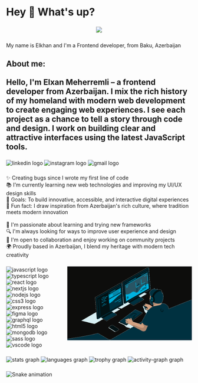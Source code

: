 <h1 align="left">Hey 👋 What's up?</h1>

###

<div align="center">
  <img src="https://profile-counter.glitch.me/elxanoffical/count.svg?"  />
</div>

###

<p align="left">My name is Elkhan and I'm a Frontend developer, from Baku, Azerbaijan</p>

###

<h2 align="left">About me:<br> <br>Hello, I'm Elxan Meherremli – a frontend developer from Azerbaijan. I mix the rich history of my homeland with modern web development to create engaging web experiences. I see each project as a chance to tell a story through code and design. I work on building clear and attractive interfaces using the latest JavaScript tools.</h2>

###

<div align="left">
  <img src="https://raw.githubusercontent.com/maurodesouza/profile-readme-generator/master/src/assets/icons/social/linkedin/default.svg" width="42" height="30" alt="linkedin logo"  />
  <img src="https://raw.githubusercontent.com/maurodesouza/profile-readme-generator/master/src/assets/icons/social/instagram/default.svg" width="42" height="30" alt="instagram logo"  />
  <img src="https://raw.githubusercontent.com/maurodesouza/profile-readme-generator/master/src/assets/icons/social/gmail/default.svg" width="42" height="30" alt="gmail logo"  />
</div>

###

<p align="left">✨ Creating bugs since I wrote my first line of code  <br>📚 I'm currently learning new web technologies and improving my UI/UX design skills  <br>🎯 Goals: To build innovative, accessible, and interactive digital experiences  <br>🎲 Fun fact: I draw inspiration from Azerbaijan's rich culture, where tradition meets modern innovation  <br><br>🚀 I'm passionate about learning and trying new frameworks  <br>🔍 I'm always looking for ways to improve user experience and design  <br>🤝 I'm open to collaboration and enjoy working on community projects  <br>🌍 Proudly based in Azerbaijan, I blend my heritage with modern tech creativity</p>

###

<img align="right" height="200" src="https://raw.githubusercontent.com/Potential17/Potential17/master/user%20(2).gif"  />

###

<div align="left">
  <img src="https://cdn.jsdelivr.net/gh/devicons/devicon/icons/javascript/javascript-original.svg" height="35" alt="javascript logo"  />
  <img width="27" />
  <img src="https://cdn.jsdelivr.net/gh/devicons/devicon/icons/typescript/typescript-original.svg" height="35" alt="typescript logo"  />
  <img width="27" />
  <img src="https://cdn.jsdelivr.net/gh/devicons/devicon/icons/react/react-original.svg" height="35" alt="react logo"  />
  <img width="27" />
  <img src="https://cdn.jsdelivr.net/gh/devicons/devicon/icons/nextjs/nextjs-original.svg" height="35" alt="nextjs logo"  />
  <img width="27" />
  <img src="https://cdn.jsdelivr.net/gh/devicons/devicon/icons/nodejs/nodejs-original.svg" height="35" alt="nodejs logo"  />
  <img width="27" />
  <img src="https://cdn.jsdelivr.net/gh/devicons/devicon/icons/css3/css3-original.svg" height="35" alt="css3 logo"  />
  <img width="27" />
  <img src="https://cdn.jsdelivr.net/gh/devicons/devicon/icons/express/express-original.svg" height="35" alt="express logo"  />
  <img width="27" />
  <img src="https://cdn.jsdelivr.net/gh/devicons/devicon/icons/figma/figma-original.svg" height="35" alt="figma logo"  />
  <img width="27" />
  <img src="https://cdn.jsdelivr.net/gh/devicons/devicon/icons/graphql/graphql-plain.svg" height="35" alt="graphql logo"  />
  <img width="27" />
  <img src="https://cdn.jsdelivr.net/gh/devicons/devicon/icons/html5/html5-original.svg" height="35" alt="html5 logo"  />
  <img width="27" />
  <img src="https://cdn.jsdelivr.net/gh/devicons/devicon/icons/mongodb/mongodb-original.svg" height="35" alt="mongodb logo"  />
  <img width="27" />
  <img src="https://cdn.jsdelivr.net/gh/devicons/devicon/icons/sass/sass-original.svg" height="35" alt="sass logo"  />
  <img width="27" />
  <img src="https://cdn.jsdelivr.net/gh/devicons/devicon/icons/vscode/vscode-original.svg" height="35" alt="vscode logo"  />
</div>

###

<div align="left">
  <img src="https://github-readme-stats.vercel.app/api?username=elxanoffical&hide_title=false&hide_rank=false&show_icons=true&include_all_commits=false&count_private=false&disable_animations=false&theme=dracula&locale=en&hide_border=false&order=1" height="150" alt="stats graph"  />
  <img src="https://github-readme-stats.vercel.app/api/top-langs?username=elxanoffical&locale=en&hide_title=false&layout=compact&card_width=320&langs_count=5&theme=dracula&hide_border=false&order=2" height="150" alt="languages graph"  />
  <img src="https://github-profile-trophy.vercel.app?username=elxanoffical&theme=dracula&column=-1&row=1&margin-w=7&margin-h=8&no-bg=false&no-frame=true&order=4" height="150" alt="trophy graph"  />
  <img src="https://github-readme-activity-graph.vercel.app/graph?username=elxanoffical&radius=16&theme=react&area=true&order=5&hide_border=false&hide_title=true" height="300" alt="activity-graph graph"  />
</div>

###

<img src="https://raw.githubusercontent.com/elxanoffical/elxanoffical/output/snake.svg" alt="Snake animation" />

###
